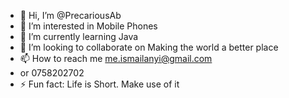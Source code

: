 - 👋 Hi, I’m @PrecariousAb
- 👀 I’m interested in Mobile Phones
- 🌱 I’m currently learning Java
- 💞️ I’m looking to collaborate on Making the world a better place
- 📫 How to reach me me.ismailanyi@gmail.com
- or 0758202702
- ⚡ Fun fact: Life is Short. Make use of it

<!---
PrecariousAb/PrecariousAb is a ✨ special ✨ repository because its `README.md` (this file) appears on your GitHub profile.
You can click the Preview link to take a look at your changes.
--->

